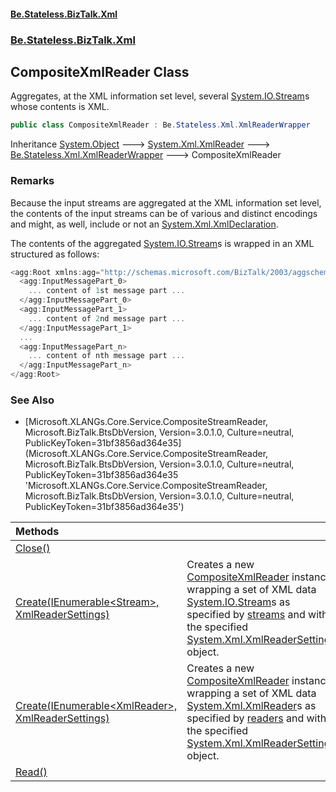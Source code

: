 #### [Be.Stateless.BizTalk.Xml](README.md 'README')
### [Be.Stateless.BizTalk.Xml](Be.Stateless.BizTalk.Xml.md 'Be.Stateless.BizTalk.Xml')

## CompositeXmlReader Class

Aggregates, at the XML information set level, several [System.IO.Stream](https://docs.microsoft.com/en-us/dotnet/api/System.IO.Stream 'System.IO.Stream')s whose contents is XML.

```csharp
public class CompositeXmlReader : Be.Stateless.Xml.XmlReaderWrapper
```

Inheritance [System.Object](https://docs.microsoft.com/en-us/dotnet/api/System.Object 'System.Object') &#129106; [System.Xml.XmlReader](https://docs.microsoft.com/en-us/dotnet/api/System.Xml.XmlReader 'System.Xml.XmlReader') &#129106; [Be.Stateless.Xml.XmlReaderWrapper](https://docs.microsoft.com/en-us/dotnet/api/Be.Stateless.Xml.XmlReaderWrapper 'Be.Stateless.Xml.XmlReaderWrapper') &#129106; CompositeXmlReader

### Remarks

Because the input streams are aggregated at the XML information set level, the contents of the input streams can be of
various and distinct encodings and might, as well, include or not an [System.Xml.XmlDeclaration](https://docs.microsoft.com/en-us/dotnet/api/System.Xml.XmlDeclaration 'System.Xml.XmlDeclaration').

The contents of the aggregated [System.IO.Stream](https://docs.microsoft.com/en-us/dotnet/api/System.IO.Stream 'System.IO.Stream')s is wrapped in an XML structured as follows:

```csharp
<agg:Root xmlns:agg="http://schemas.microsoft.com/BizTalk/2003/aggschema">
  <agg:InputMessagePart_0>
    ... content of 1st message part ...
  </agg:InputMessagePart_0>
  <agg:InputMessagePart_1>
    ... content of 2nd message part ...
  </agg:InputMessagePart_1>
  ...
  <agg:InputMessagePart_n>
    ... content of nth message part ...
  </agg:InputMessagePart_n>
</agg:Root>
```

### See Also
- [Microsoft.XLANGs.Core.Service.CompositeStreamReader, Microsoft.BizTalk.BtsDbVersion, Version=3.0.1.0, Culture=neutral, PublicKeyToken=31bf3856ad364e35](Microsoft.XLANGs.Core.Service.CompositeStreamReader, Microsoft.BizTalk.BtsDbVersion, Version=3.0.1.0, Culture=neutral, PublicKeyToken=31bf3856ad364e35 'Microsoft.XLANGs.Core.Service.CompositeStreamReader, Microsoft.BizTalk.BtsDbVersion, Version=3.0.1.0, Culture=neutral, PublicKeyToken=31bf3856ad364e35')

| Methods | |
| :--- | :--- |
| [Close()](CompositeXmlReader.Close().md 'Be.Stateless.BizTalk.Xml.CompositeXmlReader.Close()') | |
| [Create(IEnumerable&lt;Stream&gt;, XmlReaderSettings)](CompositeXmlReader.Create(IEnumerable_Stream_,XmlReaderSettings).md 'Be.Stateless.BizTalk.Xml.CompositeXmlReader.Create(System.Collections.Generic.IEnumerable<System.IO.Stream>, System.Xml.XmlReaderSettings)') | Creates a new [CompositeXmlReader](CompositeXmlReader.md 'Be.Stateless.BizTalk.Xml.CompositeXmlReader') instance wrapping a set of XML data [System.IO.Stream](https://docs.microsoft.com/en-us/dotnet/api/System.IO.Stream 'System.IO.Stream')s as specified by [streams](CompositeXmlReader.Create(IEnumerable_Stream_,XmlReaderSettings).md#Be.Stateless.BizTalk.Xml.CompositeXmlReader.Create(System.Collections.Generic.IEnumerable_System.IO.Stream_,System.Xml.XmlReaderSettings).streams 'Be.Stateless.BizTalk.Xml.CompositeXmlReader.Create(System.Collections.Generic.IEnumerable<System.IO.Stream>, System.Xml.XmlReaderSettings).streams') and with the specified [System.Xml.XmlReaderSettings](https://docs.microsoft.com/en-us/dotnet/api/System.Xml.XmlReaderSettings 'System.Xml.XmlReaderSettings') object. |
| [Create(IEnumerable&lt;XmlReader&gt;, XmlReaderSettings)](CompositeXmlReader.Create(IEnumerable_XmlReader_,XmlReaderSettings).md 'Be.Stateless.BizTalk.Xml.CompositeXmlReader.Create(System.Collections.Generic.IEnumerable<System.Xml.XmlReader>, System.Xml.XmlReaderSettings)') | Creates a new [CompositeXmlReader](CompositeXmlReader.md 'Be.Stateless.BizTalk.Xml.CompositeXmlReader') instance wrapping a set of XML data [System.Xml.XmlReader](https://docs.microsoft.com/en-us/dotnet/api/System.Xml.XmlReader 'System.Xml.XmlReader')s as specified by [readers](CompositeXmlReader.Create(IEnumerable_XmlReader_,XmlReaderSettings).md#Be.Stateless.BizTalk.Xml.CompositeXmlReader.Create(System.Collections.Generic.IEnumerable_System.Xml.XmlReader_,System.Xml.XmlReaderSettings).readers 'Be.Stateless.BizTalk.Xml.CompositeXmlReader.Create(System.Collections.Generic.IEnumerable<System.Xml.XmlReader>, System.Xml.XmlReaderSettings).readers') and with the specified [System.Xml.XmlReaderSettings](https://docs.microsoft.com/en-us/dotnet/api/System.Xml.XmlReaderSettings 'System.Xml.XmlReaderSettings') object. |
| [Read()](CompositeXmlReader.Read().md 'Be.Stateless.BizTalk.Xml.CompositeXmlReader.Read()') | |
